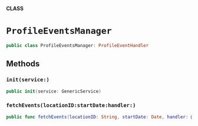 **CLASS**

# `ProfileEventsManager`

```swift
public class ProfileEventsManager: ProfileEventHandler
```

## Methods
### `init(service:)`

```swift
public init(service: GenericService)
```

### `fetchEvents(locationID:startDate:handler:)`

```swift
public func fetchEvents(locationID: String, startDate: Date, handler: @escaping ([Event], String?) -> Void)
```
